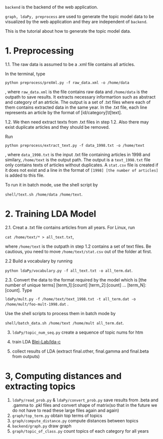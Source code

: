 `backend` is the backend of the web application.

`graph, ldaPy, preprocess` are used to generate the topic model data to be visualized by the web application and they are independent of `backend`.

This is the tutorial about how to generate the topic model data.

# 1. Preprocessing

  1.1. The raw data is assumed to be a .xml file contains all articles.

In the terminal, type 

`python preprocess/preXml.py -f raw_data.xml -o /home/data` 

, where `raw_data.xml` is the file contains raw data and  `/home/data` is the outpath to save results.
It extracts necessary informartion such as abstract and category of an atrticle.
The output is a set of .txt files where each of them contains extracted data in the same year.
In the .txt file, each line represents an article by the format of [id/category]\t[text].

  1.2. We then need extract texts from .txt files in step 1.2. Also there may exist duplicate articles and they should be removed. 

Run 

`python preprocess/extract_text.py -f data_1998.txt -o /home/text`

, where `data_1998.txt` is the input .txt file containing articles in 1998 and similary, `/home/text` is the output path.
The output is a `text_1998.txt` file only contains texts of articles without duplicates. 
A `stat.csv` file is created if it does not exist and a line in the format of `[1998] [the number of articles]` is added to this file.

To run it in batch mode, use the shell script by

`shell/text.sh /home/data /home/text`.

# 2. Training LDA Model

2.1. Creat a .txt file contains articles from all years. For Linux, run

`cat /home/text/* > all_text.txt`,

where `/home/text` is the outpath in step 1.2 contains a set of text files.
Be cautious, you need to move `/home/text/stat.csv` out of the folder at first.


2.2 Build a vocabulary by running

`python ldaPy/vocabulary.py -f all_text.txt -o all_term.dat`. 

2.3. Convert the data to the format required by the model which is [the number of unique terms] [term_1]:[count] [term_2]:[count] ...  [term_N]:[count].
Type

`ldaPy/mult.py -f /home/text/text_1998.txt -t all_term.dat -o /home/mult/foo-mult-1998.dat` .

Use the shell scripts to process them in batch mode by

`shell/batch_data.sh /home/text /home/mult all_term.dat`.

3. `ldaPy/topic_num_seq.py` create a sequence of topic nums for htm

4. train LDA [Blei-Lab/lda-c](https://github.com/Blei-Lab/lda-c)
5. collect results of LDA (extract final.other, final.gamma and final.beta from outputs)

# 3, Computing distances and extracting topics

1. `ldaPy/read_prob.py` & `ldaPy/convert_prob.py` save results from .beta and .gamma to .pkl files and convert shape of matrix(so that in the future we do not have to read these large files again and again)
2. `graph/top_term.py` obtain top terms of topics
3. `graph/compute_distance.py` compute distances between topics
4. `backend/graph.py` draw graph
5.  `graph/topic_of_class.py` count topics of each category for all years










